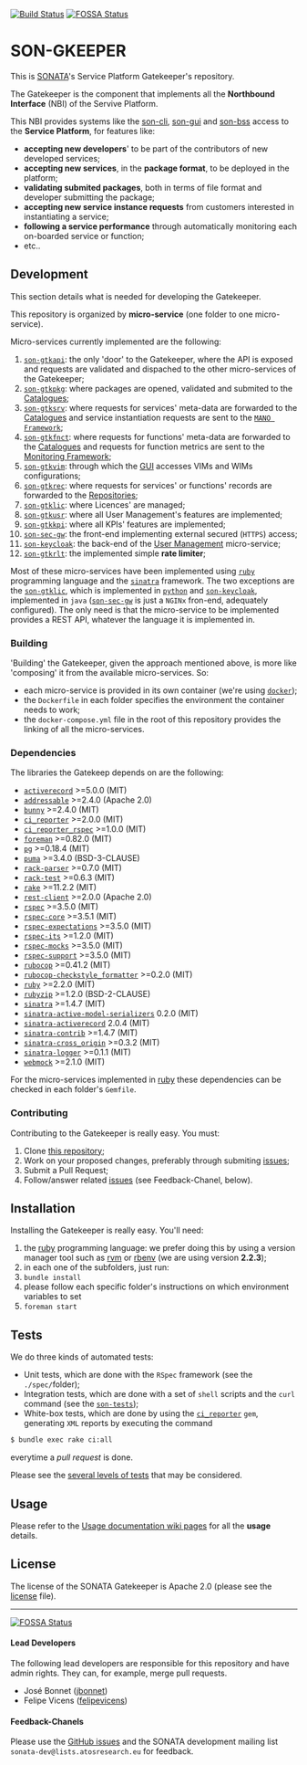 [![Build Status](http://jenkins.sonata-nfv.eu/buildStatus/icon?job=son-gkeeper)](http://jenkins.sonata-nfv.eu/job/son-gkeeper)
[![FOSSA Status](https://app.fossa.io/api/projects/git%2Bgithub.com%2Ffelipevicens%2Fson-gkeeper.svg?type=shield)](https://app.fossa.io/projects/git%2Bgithub.com%2Ffelipevicens%2Fson-gkeeper?ref=badge_shield)

# SON-GKEEPER
This is [SONATA](http://www.sonata-nfv.eu)'s Service Platform Gatekeeper's repository.

The Gatekeeper is the component that implements all the **Northbound Interface** (NBI) of the Servive Platform.
 
This NBI provides systems like the [son-cli](http://github.com/sonata-nfv/son-cli), [son-gui](http://github.com/sonata-nfv/son-gui) and [son-bss](http://github.com/sonata-nfv/son-bss) access to the **Service Platform**, for features like:

 * **accepting new developers**' to be part of the contributors of new developed services;
 * **accepting new services**, in the **package format**, to be deployed in the platform;
 * **validating submited packages**, both in terms of file format and developer submitting the package;
 * **accepting new service instance requests** from customers interested in instantiating a service;
 * **following a service performance** through automatically monitoring each on-boarded service or function;
 * etc..

## Development
This section details what is needed for developing the Gatekeeper.

This repository is organized by **micro-service** (one folder to one micro-service).

Micro-services currently implemented are the following:

1. [`son-gtkapi`](https://github.com/sonata-nfv/son-gkeeper/tree/master/son-gtkapi): the only 'door' to the Gatekeeper, where the API is exposed and requests are validated and dispached to the other micro-services of the Gatekeeper;
1. [`son-gtkpkg`](https://github.com/sonata-nfv/son-gkeeper/tree/master/son-gtkpkg): where packages are opened, validated and submited to the [Catalogues](https://github.com/sonata-nfv/son-catalogue-repos);
1. [`son-gtksrv`](https://github.com/sonata-nfv/son-gkeeper/tree/master/son-gtksrv): where requests for services' meta-data are forwarded to the [Catalogues](https://github.com/sonata-nfv/son-catalogue-repos) and service instantiation requests are sent to the [`MANO Framework`](https://github.com/sonata-nfv/son-mano-framework);
1. [`son-gtkfnct`](https://github.com/sonata-nfv/son-gkeeper/tree/master/son-gtkfnct): where requests for functions' meta-data are forwarded to the [Catalogues](https://github.com/sonata-nfv/son-catalogue-repos) and requests for function metrics are sent to the [Monitoring Framework](https://github.com/sonata-nfv/son-monitor);
1. [`son-gtkvim`](https://github.com/sonata-nfv/son-gkeeper/tree/master/son-gtkvim): through which the [GUI](https://github.com/sonata-nfv/son-gui) accesses VIMs and WIMs configurations;
1. [`son-gtkrec`](https://github.com/sonata-nfv/son-gkeeper/tree/master/son-gtkrec): where requests for services' or functions' records are forwarded to the [Repositories](https://github.com/sonata-nfv/son-catalogue-repos);
1. [`son-gtklic`](https://github.com/sonata-nfv/son-gkeeper/tree/master/son-gtklic): where Licences' are managed;
1. [`son-gtkusr`](https://github.com/sonata-nfv/son-gkeeper/tree/master/son-gtkusr): where all User Management's features are implemented;
1. [`son-gtkkpi`](https://github.com/sonata-nfv/son-gkeeper/tree/master/son-gtkkpi): where all KPIs' features are implemented;
1. [`son-sec-gw`](https://github.com/sonata-nfv/son-gkeeper/tree/master/son-sec-gw): the front-end implementing external secured (`HTTPS`) access;
1. [`son-keycloak`](https://github.com/sonata-nfv/son-gkeeper/tree/master/son-keycloak): the back-end of the [User Management](https://github.com/sonata-nfv/son-gkeeper/tree/master/son-gtkusr) micro-service;
1. [`son-gtkrlt`](https://github.com/sonata-nfv/son-gkeeper/tree/master/son-gtkrlt): the implemented simple **rate limiter**;

Most of these micro-services have been implemented using [`ruby`](https://github.com/ruby/ruby/tree/ruby_2_2) programming language and the [`sinatra`](https://github.com/sinatra/sinatra) framework. The two exceptions are the [`son-gtklic`](https://github.com/sonata-nfv/son-gkeeper/tree/master/son-gtklic), which is implemented in [`python`](https://www.python.org/) and [`son-keycloak`](https://github.com/sonata-nfv/son-gkeeper/tree/master/son-keycloak), implemented in `java` ([`son-sec-gw`](https://github.com/sonata-nfv/son-gkeeper/tree/master/son-sec-gw) is just a `NGINx` fron-end, adequately configured). The only need is that the micro-service to be implemented provides a REST API, whatever the language it is implemented in.

### Building
'Building' the Gatekeeper, given the approach mentioned above, is more like 'composing' it from the available micro-services. So:

* each micro-service is provided in its own container (we're using [`docker`](https://github.com/docker/docker));
* the `Dockerfile` in each folder specifies the environment the container needs to work;
* the `docker-compose.yml` file in the root of this repository provides the linking of all the micro-services.

### Dependencies
The libraries the Gatekeep depends on are the following:

* [`activerecord`](https://github.com/rails/rails/tree/master/activerecord) >=5.0.0 (MIT)
* [`addressable`](https://github.com/sporkmonger/addressable) >=2.4.0 (Apache 2.0)
* [`bunny`](https://github.com/ruby-amqp/bunny) >=2.4.0 (MIT)
* [`ci_reporter`](https://github.com/ci-reporter/ci_reporter) >=2.0.0 (MIT)
* [`ci_reporter_rspec`](https://github.com/ci-reporter/ci_reporter_rspec) >=1.0.0 (MIT)
* [`foreman`](https://github.com/ddollar/foreman) >=0.82.0 (MIT)
* [`pg`](https://bitbucket.org/ged/ruby-pg/wiki/Home) >=0.18.4 (MIT)
* [`puma`](https://github.com/puma/puma) >=3.4.0 (BSD-3-CLAUSE)
* [`rack-parser`](https://github.com/achiu/rack-parser) >=0.7.0 (MIT)
* [`rack-test`](https://github.com/brynary/rack-test) >=0.6.3 (MIT)
* [`rake`](https://github.com/ruby/rake) >=11.2.2 (MIT)
* [`rest-client`](https://github.com/rest-client/rest-client) >=2.0.0 (Apache 2.0)
* [`rspec`](https://github.com/rspec/rspec) >=3.5.0 (MIT)
* [`rspec-core`](https://github.com/rspec/rspec-core) >=3.5.1 (MIT)
* [`rspec-expectations`](https://github.com/rspec/rspec-expectations) >=3.5.0 (MIT)
* [`rspec-its`](https://github.com/rspec/rspec-its) >=1.2.0 (MIT)
* [`rspec-mocks`](https://github.com/rspec/rspec-mocks) >=3.5.0 (MIT)
* [`rspec-support`](https://github.com/rspec/rspec-support) >=3.5.0 (MIT)
* [`rubocop`](https://github.com/bbatsov/rubocop) >=0.41.2 (MIT)
* [`rubocop-checkstyle_formatter`](https://github.com/eitoball/rubocop-checkstyle_formatter) >=0.2.0 (MIT)
* [`ruby`](https://github.com/ruby/ruby/tree/ruby_2_2) >=2.2.0 (MIT)
* [`rubyzip`](https://github.com/rubyzip/rubyzip) >=1.2.0 (BSD-2-CLAUSE)
* [`sinatra`](https://github.com/sinatra/sinatra) >=1.4.7 (MIT)
* [`sinatra-active-model-serializers`](https://github.com/SauloSilva/sinatra-active-model-serializers) 0.2.0 (MIT)
* [`sinatra-activerecord`](https://github.com/SauloSilva/sinatra-activerecord) 2.0.4 (MIT)
* [`sinatra-contrib`](https://github.com/sinatra/sinatra-contrib) >=1.4.7 (MIT)
* [`sinatra-cross_origin`](https://github.com/britg/sinatra-cross_origin) >=0.3.2 (MIT)
* [`sinatra-logger`](https://github.com/kematzy/sinatra-logger) >=0.1.1 (MIT)
* [`webmock`](https://github.com/bblimke/webmock) >=2.1.0 (MIT)

For the micro-services implemented in [ruby](http://www.ruby-lang.org) these dependencies can be checked in each folder's `Gemfile`.

### Contributing
Contributing to the Gatekeeper is really easy. You must:

1. Clone [this repository](http://github.com/sonata-nfv/son-gkeeper);
1. Work on your proposed changes, preferably through submiting [issues](https://github.com/sonata-nfv/son-gkeeper/issues);
1. Submit a Pull Request;
1. Follow/answer related [issues](https://github.com/sonata-nfv/son-gkeeper/issues) (see Feedback-Chanel, below).

## Installation
Installing the Gatekeeper is really easy. You'll need:

1. the [ruby](http://www.ruby-lang.org) programming language: we prefer doing this by using a version manager tool such as [rvm](https://rvm.io) or [rbenv](http://rbenv.org) (we are using version **2.2.3**);
1. in each one of the subfolders, just run:
  1. `bundle install`
  1. please follow each specific folder's instructions on which environment variables to set
  1. `foreman start`

## Tests
We do three kinds of automated tests:

* Unit tests, which are done with the `RSpec` framework (see the `./spec/`folder);
* Integration tests, which are done with a set of `shell` scripts and the `curl` command (see the [`son-tests`](https://github.com/sonata-nfv/son-tests));
* White-box tests, which are done by using the [`ci_reporter`](https://github.com/ci-reporter/ci_reporter) `gem`, generating `XML` reports by executing the command

```sh
$ bundle exec rake ci:all
```
everytime a *pull request* is done.

Please see the [several levels of tests](test_levels.md) that may be considered.

## Usage
Please refer to the [Usage documentation wiki pages](https://github.com/sonata-nfv/son-gkeeper/wiki/Usage-documentation) for all the **usage** details.

## License
The license of the SONATA Gatekeeper is Apache 2.0 (please see the [license](https://github.com/sonata-nfv/son-editorgkeeper/blob/master/LICENSE) file).

---

[![FOSSA Status](https://app.fossa.io/api/projects/git%2Bgithub.com%2Ffelipevicens%2Fson-gkeeper.svg?type=large)](https://app.fossa.io/projects/git%2Bgithub.com%2Ffelipevicens%2Fson-gkeeper?ref=badge_large)

#### Lead Developers

The following lead developers are responsible for this repository and have admin rights. They can, for example, merge pull requests.

* José Bonnet ([jbonnet](https://github.com/jbonnet))
* Felipe Vicens ([felipevicens](https://github.com/felipevicens))

#### Feedback-Chanels

Please use the [GitHub issues](https://github.com/sonata-nfv/son-gkeeper/issues) and the SONATA development mailing list `sonata-dev@lists.atosresearch.eu` for feedback.